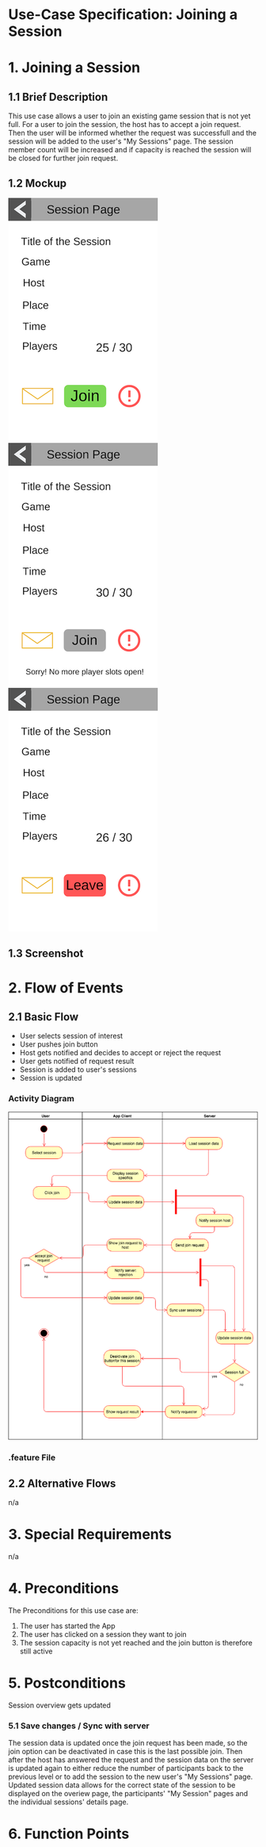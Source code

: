 # Use-Case Specification: Joining a Session

# 1. Joining a Session

## 1.1 Brief Description
This use case allows a user to join an existing game session that is not yet full. For a user to join the session, the host has to accept a join request. Then the user will be informed whether the request was successfull and the session will be added to the user's "My Sessions" page. The session member count will be increased and if capacity is reached the session will be closed for further join request.


## 1.2 Mockup
![Mockup Joining a Session](../mockups/Join_Session_prejoin.png)
![Mockup Joining a Session](../mockups/Join_session_full.png)
![Mockup Joining a Session](../mockups/Join_Session_afterjoin.png)


## 1.3 Screenshot

# 2. Flow of Events

## 2.1 Basic Flow
- User selects session of interest
- User pushes join button
- Host gets notified and decides to accept or reject the request
- User gets notified of request result
- Session is added to user's sessions
- Session is updated

### Activity Diagram
![Activity Diagram](../activity_diagrams/UCD2_Join_Session.png)

### .feature File


## 2.2 Alternative Flows
n/a

# 3. Special Requirements
n/a

# 4. Preconditions
The Preconditions for this use case are:
1. The user has started the App
2. The user has clicked on a session they want to join
3. The session capacity is not yet reached and the join button is therefore still active

# 5. Postconditions
Session overview gets updated

### 5.1 Save changes / Sync with server
The session data is updated once the join request has been made, so the join option can be deactivated in case this is the last possible join.
Then after the host has answered the request and the session data on the server is updated again to either reduce the number of participants back to the previous level or to add the session to the new user's "My Sessions" page.
Updated session data allows for the correct state of the session to be displayed on the overiew page, the participants' "My Session" pages and the individual sessions' details page.


# 6. Function Points
